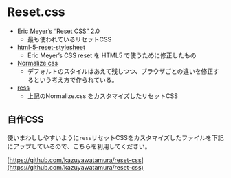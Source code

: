 # Reset.css


- [Eric Meyer’s “Reset CSS” 2.0](https://meyerweb.com/eric/tools/css/reset/)
    - 最も使われているリセットCSS
- [html-5-reset-stylesheet](http://html5doctor.com/html-5-reset-stylesheet/)
    - Eric Meyer’s CSS reset を HTML5 で使うために修正したもの
- [Normalize css](https://necolas.github.io/normalize.css/)
    - デフォルトのスタイルはあえて残しつつ、ブラウザごとの違いを修正するという考え方で作られている。
- [ress](https://coliss.com/articles/build-websites/operation/css/modern-css-reset-ress.html)
    - 上記のNormalize.css をカスタマイズしたリセットCSS

## 自作CSS

使いまわししやすいように`ress`リセットCSSをカスタマイズしたファイルを下記にアップしているので、こちらを利用してください。

[https://github.com/kazuyawatamura/reset-css](https://github.com/kazuyawatamura/reset-css)

